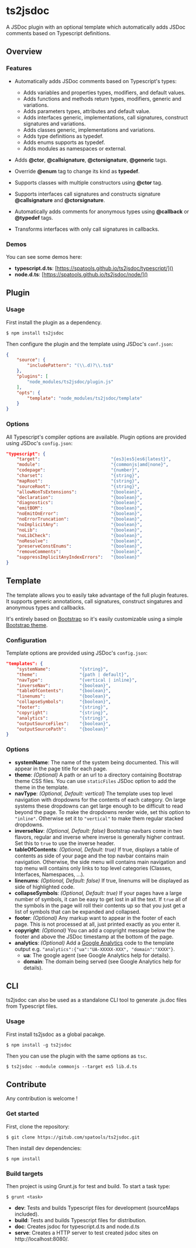 # ts2jsdoc

A JSDoc plugin with an optional template which automatically adds JSDoc comments based on Typescript definitions.

## Overview

### Features

 * Automatically adds JSDoc comments based on Typescript's types:
    * Adds variables and properties types, modifiers, and default values.
    * Adds functions and methods return types, modifiers, generic and variations.
    * Adds parameters types, attributes and default value.
    * Adds interfaces generic, implementations, call signatures, construct signatures and variations.
    * Adds classes generic, implementations and variations.
    * Adds type definitions as typedef.
    * Adds enums supports as typedef.
    * Adds modules as namespaces or external.


 * Adds __@ctor__, __@callsignature__, __@ctorsignature__, __@generic__ tags.
 * Override __@enum__ tag to change its kind as __typedef__.
 * Supports classes with multiple constructors using __@ctor__ tag.
 * Supports interfaces call signatures and constructs signature __@callsignature__ and __@ctorsignature__.
 * Automatically adds comments for anonymous types using __@callback__ or __@typedef__ tags.
 * Transforms interfaces with only call signatures in callbacks.

### Demos

You can see some demos here:

* __typescript.d.ts__: [https://spatools.github.io/ts2jsdoc/typescript/]()
* __node.d.ts__: [https://spatools.github.io/ts2jsdoc/node/]()

## Plugin

### Usage

First install the plugin as a dependency.

````console
$ npm install ts2jsdoc
````

Then configure the plugin and the template using JSDoc's `conf.json`:

````json
{
    "source": {
        "includePattern": "(\\.d)?\\.ts$"
    },
    "plugins": [
        "node_modules/ts2jsdoc/plugin.js"
    ],
    "opts": {
        "template": "node_modules/ts2jsdoc/template"
    }
}
````

### Options

All Typescript's compiler options are available.
Plugin options are provided using JSDoc's `config.json`:

````json
"typescript": {
    "target":                           "{es3|es5|es6|latest}",
    "module":                           "{commonjs|amd|none}",
    "codepage":                         "{number}",
    "charset":                          "{string}",
    "mapRoot":                          "{string}",
    "sourceRoot":                       "{string}",
    "allowNonTsExtensions":             "{boolean}",
    "declaration":                      "{boolean}",
    "diagnostics":                      "{boolean}",
    "emitBOM":                          "{boolean}",
    "noEmitOnError":                    "{boolean}",
    "noErrorTruncation":                "{boolean}",
    "noImplicitAny":                    "{boolean}",
    "noLib":                            "{boolean}",
    "noLibCheck":                       "{boolean}",
    "noResolve":                        "{boolean}",
    "preserveConstEnums":               "{boolean}",
    "removeComments":                   "{boolean}",
    "suppressImplicitAnyIndexErrors":   "{boolean}"
}
````

## Template

The template allows you to easily take advantage of the full plugin features. 
It supports generic annotations, call signatures, construct singatures and anonymous types and callbacks.

It's entirely based on [Bootstrap](http://getbootstrap.com) so it's easily customizable using a simple [Bootstrap theme](http://getbootstrap.com/customize/).

### Configuration
 
Template options are provided using JSDoc's `config.json`:

````json
"templates": {
    "systemName":           "{string}",
    "theme":                "{path | default}",
    "navType":              "{vertical | inline}",
    "inverseNav":           "{boolean}", 
    "tableOfContents":      "{boolean}",
    "linenums":             "{boolean}",
    "collapseSymbols":      "{boolean}",
    "footer":               "{string}",
    "copyright":            "{string}",
    "analytics":            "{string}",
    "outputSourceFiles":    "{boolean}",
    "outputSourcePath":     "{boolean}"
}
````

### Options

* __systemName__: The name of the system being documented. This will appear in the page title for each page.
* __theme__: _(Optional)_ A path or an url to a directory containing Bootstrap theme CSS files. You can use `staticFiles` JSDoc option to add the theme in the template.
* __navType__: _(Optional, Default: vertical)_ The template uses top level navigation with dropdowns for the contents of each category. On large systems these dropdowns can get large enough to be difficult to read beyond the page. To make the dropdowns render wide, set this option to `"inline"`. Otherwise set it to `"vertical"` to make them regular stacked dropdowns.
* __inverseNav__: _(Optional, Default: false)_ Bootstrap navbars come in two flavors, regular and inverse where inverse is generally higher contrast. Set this to `true` to use the inverse header.
* __tableOfContents__: _(Optional, Default: true)_ If true, displays a table of contents as side of your page and the top navbar contains main navigation. Otherwise, the side menu will contains main navigation and top menu will contains only links to top level categories (Classes, Interfaces, Namespaces, ...).
* __linenums__: _(Optional, Default: false)_ If true, linenums will be displayed as side of highlighted code.
* __collapseSymbols__: _(Optional, Default: true)_ If your pages have a large number of symbols, it can be easy to get lost in all the text. If `true` all of the symbols in the page will roll their contents up so that you just get a list of symbols that can be expanded and collapsed.
* __footer__: _(Optional)_ Any markup want to appear in the footer of each page. This is not processed at all, just printed exactly as you enter it.
* __copyright__: _(Optional)_ You can add a copyright message below the footer and above the JSDoc timestamp at the bottom of the page.
* __analytics__: _(Optional)_ Add a [Google Analytics](http://www.google.com/analytics) code to the template output e.g. `"analytics":{"ua":"UA-XXXXX-XXX", "domain":"XXXX"}`.
    * __ua__: The google agent (see Google Analytics help for details).
    * __domain__: The domain being served (see Google Analytics help for details).

## CLI

ts2jsdoc can also be used as a standalone CLI tool to generate .js.doc files from Typescript files.

### Usage

First install ts2jsdoc as a global pacakge.

```console
$ npm install -g ts2jsdoc
```

Then you can use the plugin with the same options as `tsc`.

```console
$ ts2jsdoc --module commonjs --target es5 lib.d.ts
```

## Contribute

Any contribution is welcome !

### Get started

First, clone the repository:

```console
$ git clone https://gitub.com/spatools/ts2jsdoc.git
```

Then install dev dependencies:

```console
$ npm install
```

### Build targets

Then project is using Grunt.js for test and build. To start a task type:

```console
$ grunt <task>
```

* __dev__: Tests and builds Typescript files for development (sourceMaps included).
* __build__: Tests and builds Typescript files for distribution.
* __doc__: Creates jsdoc for typescript.d.ts and node.d.ts
* __serve__: Creates a HTTP server to test created jsdoc sites on http://localhost:8080/.


